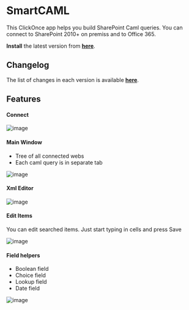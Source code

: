 # SmartCAML
This ClickOnce app helps you build SharePoint Caml queries. You can connect to SharePoint 2010+ on premiss and to Office 365.

**Install** the latest version from **[here](https://sikorski-workshop.azurewebsites.net/Application/Details/smartcaml)**.

## Changelog
The list of changes in each version is available **[here](https://github.com/konradsikorski/smartCAML/releases)**.

## Features
#### Connect
![image](https://sikorski.blob.core.windows.net/workshop-portal/smartcaml/screenshot/f2acfb43-cdd6-43cc-b191-2530ae7ff586.png)

#### Main Window
* Tree of all connected webs
* Each caml query is in separate tab

![image](https://sikorski.blob.core.windows.net/workshop-portal/smartcaml/screenshot/5ae29a44-83d8-48e0-a010-03d3f28424bf.png)

#### Xml Editor

![image](https://sikorski.blob.core.windows.net/workshop-portal/smartcaml/screenshot/02526dc5-cd6c-4fd0-beb0-139b1566022a.png)

#### Edit Items
You can edit searched items. Just start typing in cells and press Save

![image](https://sikorski.blob.core.windows.net/workshop-portal/smartcaml/screenshot/525fb981-88b4-42fe-82e9-6c45c382287f.png)

#### Field helpers
* Boolean field
* Choice field
* Lookup field
* Date field

![image](https://sikorski.blob.core.windows.net/workshop-portal/smartcaml/screenshot/d1c697d5-265b-42c2-abf7-da1e0ea43600.png)
